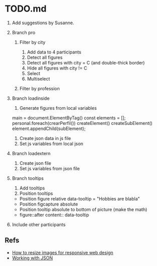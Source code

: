 # TODO.md

1. Add suggestions by Susanne.

1. Branch pro
    1. Filter by city
        1. Add data to 4 participants
        1. Detect all figures
        1. Detect all figures with city = C (and double-thick border)
        1. Hide all figures with city != C
        1. Select
        1. Multiselect

    1. Filter by profession

1. Branch loadinside
    1. Generate figures from local variables

    main = document.ElementByTag()
    const elements = [];
    personal.foreach(crearPerfil())
    createElement()
    createSubElement()
    element.appendChild(subElement);

    1. Create json data in js file
    1. Set js variables from local json

1. Branch loadextern
    1. Create json file
    1. Set js variables from json file

1. Branch tooltips

    1. Add tooltips
    1. Position tooltips

    - Position figure relative
        data-tooltip = "Hobbies are blabla"
    - Position figcapture absolute
    - Position tooltip absolute to bottom of picture (make the math)
    - figure::after
        content:: data-tooltip

1. Include other participants

## Refs

- [How to resize images for responsive web design](https://www.editorx.com/shaping-design/article/resize-image-css)
- [Working with JSON](https://developer.mozilla.org/en-US/docs/Learn/JavaScript/Objects/JSON)
